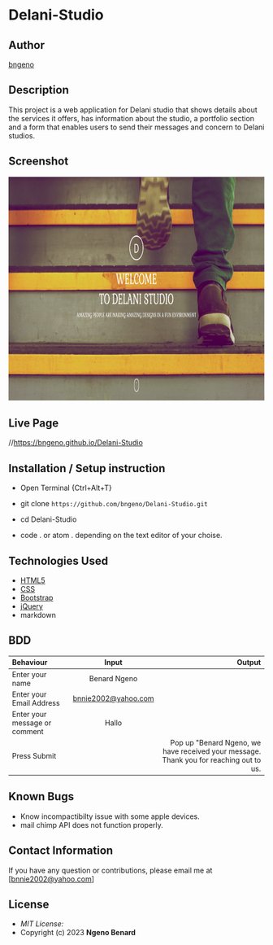 # Delani-Studio

## Author

[bngeno](https://github.com/bngeno)

## Description

This project is a web application for Delani studio that shows details about the services it offers, has information about the studio, a portfolio section and a form that enables users to send their messages and concern to Delani studios. 

## Screenshot
<img src="https://raw.githubusercontent.com/bngeno/Delani-Studio/master/images/delanihome.png" width="900px" height="440px">

## Live Page 
//https://bngeno.github.io/Delani-Studio 


## Installation / Setup instruction
* Open Terminal {Ctrl+Alt+T}

* git clone ```https://github.com/bngeno/Delani-Studio.git```

* cd Delani-Studio

* code . or atom . depending on the text editor of your choise.

## Technologies Used

* [HTML5](https://github.com/topics/html5)
* [CSS](https://github.com/topics/css3)
* [Bootstrap](https://github.com/topics/bootstrap)
* [jQuery](https://github.com/topics/javascript)
* markdown


## BDD
| Behaviour      | Input        | Output       |
| :------------- | :----------: | -----------: |
|  Enter your name  |   Benard Ngeno |     |
| Enter your Email Address  | bnnie2002@yahoo.com|   |
| Enter your message or comment   |  Hallo     |     |
| Press Submit|     |Pop up "Benard Ngeno, we have received your message. Thank you for reaching out to us.|

## Known Bugs
* Know incompactibilty issue with some apple devices. 
* mail chimp API does not function properly.

## Contact Information 

If you have any question or contributions, please email me at [bnnie2002@yahoo.com]

## License
* *MIT License:*
* Copyright (c) 2023 **Ngeno Benard**
